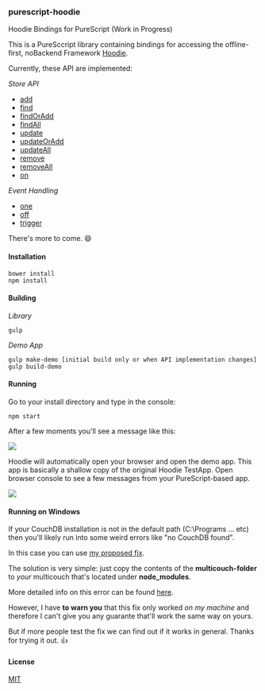 ### purescript-hoodie

Hoodie Bindings for PureScript (Work in Progress)

This is a PureSccript library containing bindings for accessing the offline-first, noBackend Framework <a href="http://hood.ie/">Hoodie</a>.

Currently, these API are implemented:

*Store API*
- <a href="http://docs.hood.ie/en/techdocs/api/client/hoodie.store.html#storeadd">add</a>
- <a href="http://docs.hood.ie/en/techdocs/api/client/hoodie.store.html#storefind">find</a>
- <a href="http://docs.hood.ie/en/techdocs/api/client/hoodie.store.html#storefindoradd">findOrAdd</a>
- <a href="http://docs.hood.ie/en/techdocs/api/client/hoodie.store.html#storefindall">findAll</a>
- <a href="http://docs.hood.ie/en/techdocs/api/client/hoodie.store.html#storeupdate">update</a>
- <a href="http://docs.hood.ie/en/techdocs/api/client/hoodie.store.html#storeupdateoradd">updateOrAdd</a>
- <a href="http://docs.hood.ie/en/techdocs/api/client/hoodie.store.html#storeupdateall">updateAll</a>
- <a href="http://docs.hood.ie/en/techdocs/api/client/hoodie.store.html#storeremove">remove</a>
- <a href="http://docs.hood.ie/en/techdocs/api/client/hoodie.store.html#storeremoveall">removeAll</a>
- <a href="http://docs.hood.ie/en/techdocs/api/client/hoodie.store.html#storeon">on</a>

*Event Handling*
- <a href="http://docs.hood.ie/en/techdocs/api/client/hoodie.html#one">one</a>
- <a href="http://docs.hood.ie/en/techdocs/api/client/hoodie.html#off">off</a>
- <a href="http://docs.hood.ie/en/techdocs/api/client/hoodie.html#trigger">trigger</a>

There's more to come. :smile:

#### Installation

```shell
bower install
npm install
```

#### Building

*Library*

```shell
gulp
```

*Demo App*

```shell
gulp make-demo [initial build only or when API implementation changes]
gulp build-demo
```

#### Running

Go to your install directory and type in the console:

```shell
npm start
```

After a few moments you'll see a message like this:

<img src="http://fs5.directupload.net/images/160306/7w49zjdd.png"/>

Hoodie will automatically open your browser and open the demo app. This app is basically a shallow copy of the original Hoodie TestApp.
Open browser console to see a few messages from your PureScript-based app.

<img src="http://fs5.directupload.net/images/160306/lc83zeuf.png"/>

#### Running on Windows

If your CouchDB installation is not in the default path (C:\Programs ... etc) then you'll likely run into some weird errors like "no CouchDB found".

In this case you can use <a href="https://github.com/hoodiehq/node-multicouch/pull/31">my proposed fix</a>.

The solution is very simple: just copy the contents of the **multicouch-folder** to _your_ multicouch that's located under **node_modules**.

More detailed info on this error can be found <a href="https://github.com/hoodiehq/node-multicouch/issues/26">here</a>.

However, I have **to warn you** that this fix only worked *on my machine* and therefore I can't give you any guarante that'll work the same way on yours.

But if more people test the fix we can find out if it works in general. Thanks for trying it out. :thumbsup:

#### License

<a href="https://github.com/brakmic/purescript-hoodie/blob/master/LICENSE">MIT</a>


